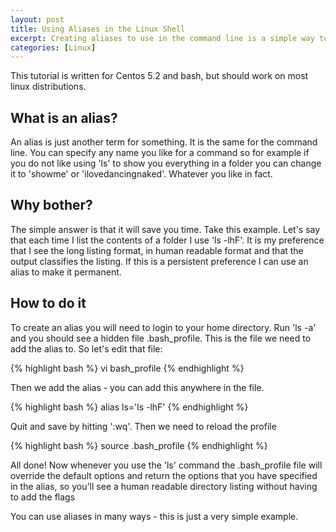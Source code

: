 ```yaml
--- 
layout: post
title: Using Aliases in the Linux Shell
excerpt: Creating aliases to use in the command line is a simple way to increase productivity and shows the simplicity and power of using the shell. Here's how to do it.
categories: [Linux]
---
```

This tutorial is written for Centos 5.2 and bash, but should work on most linux distributions. 

## What is an alias?

An alias is just another term for something. It is the same for the command line. You can specify any name you like for a command so for example if you do not like using 'ls' to show you everything in a folder you can change it to 'showme' or 'ilovedancingnaked'. Whatever you like in fact. 

## Why bother?

The simple answer is that it will save you time. Take this example. Let's say that each time I list the contents of a folder I use 'ls -lhF'. It is my preference that I see the long listing format, in human readable format and that the output classifies the listing. If this is a persistent preference I can use an alias to make it permanent.

## How to do it

To create an alias you will need to login to your home directory. Run 'ls -a' and you should see a hidden file .bash_profile. This is the file we need to add the alias to. So let's edit that file: 

{% highlight bash %} vi bash_profile {% endhighlight %} 

Then we add the alias - you can add this anywhere in the file.  

{% highlight bash %} alias ls='ls -lhF' {% endhighlight %} 

Quit and save by hitting ':wq'. Then we need to reload the profile 

{% highlight bash %} source .bash_profile {% endhighlight %} 

All done! Now whenever you use the 'ls' command the .bash_profile file will override the default options and return the options that you have specified in the alias, so you'll see a human readable directory listing without having to add the flags

You can use aliases in many ways - this is just a very simple example.
